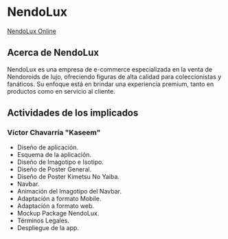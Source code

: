 # NendoLux
[NendoLux Online](https://victorj-ch.github.io/NendoLux/)
## Acerca de NendoLux
NendoLux es una empresa de e-commerce especializada en la venta de Nendoroids de lujo, ofreciendo figuras de alta calidad para coleccionistas y fanáticos. Su enfoque está en brindar una experiencia premium, tanto en productos como en servicio al cliente.
 
## Actividades de los implicados
### Víctor Chavarría "Kaseem"
- Diseño de aplicación.
- Esquema de la aplicación.
- Diseño de Imagotipo e Isotipo.
- Diseño de Poster General.
- Diseño de Poster Kimetsu No Yaiba.
- Navbar.
- Animación del Imagotipo del Navbar.
- Adaptación a formato Mobile.
- Adaptación a formato web.
- Mockup Package NendoLux.
- Términos Legales.
- Despliegue de la app.
